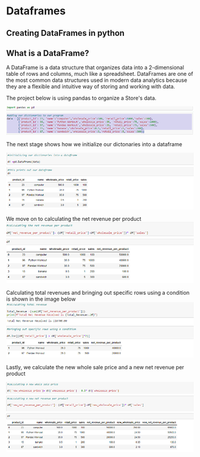 # Dataframes
## Creating DataFrames in python

## What is  a DataFrame?
A DataFrame is a data structure that organizes data into a 2-dimensional table of rows and columns, much like a spreadsheet. DataFrames are one of the most common data structures used in modern data analytics because they are a flexible and intuitive way of storing and working with data.

The project below is using pandas to organize a Store's data.

![image](Dataframes1.png)

The next stage shows how we initialize our dictonaries into a dataframe

![image](Dataframes2.png)

We move on to calculating the net revenue per product
![image](Dataframes3.png)

Calculating total revenues and bringing out specific rows using a condition is shown in the image below
![image](Dataframes4.png)

Lastly, we calculate the new whole sale price and a new net revenue per product

![image](Dataframes5.png)

